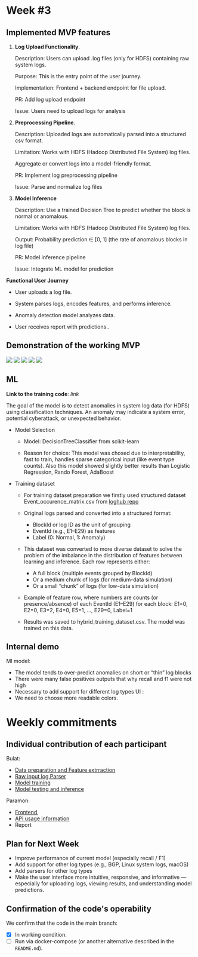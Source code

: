 # **Week #3**

## Implemented MVP features

1. **Log Upload Functionality**.

   Description: Users can upload .log files (only for HDFS) containing raw system logs.

   Purpose: This is the entry point of the user journey.

   Implementation: Frontend + backend endpoint for file upload.

   PR: Add log upload endpoint

   Issue: Users need to upload logs for analysis
  
2. **Preprocessing Pipeline**.
   
   Description: Uploaded logs are automatically parsed into a structured csv format.

   Limitation: Works with HDFS (Hadoop Distributed File System) log files.

   Aggregate or convert logs into a model-friendly format.
   
   PR: Implement log preprocessing pipeline
  
   Issue: Parse and normalize log files

3. **Model Inference**
   
   Description: Use a trained Decision Tree to predict whether the block is normal or anomalous.

   Limitation: Works with HDFS (Hadoop Distributed File System) log files.
   
   Output: Probability prediction ∈ [0, 1] (the rate of anomalous blocks in log file)

   PR: Model inference pipeline

   Issue: Integrate ML model for prediction

**Functional User Journey**

* User uploads a log file.

* System parses logs, encodes features, and performs inference.

* Anomaly detection model analyzes data.

* User receives report with predictions.. 


## Demonstration of the working MVP
![](img/MVP_Demo_Screenshot_1.jpg)
![](img/MVP_Demo_Screenshot_2.jpg)
![](img/MVP_Demo_Screenshot_3.jpg)
![](img/MVP_Demo_Screenshot_4.jpg)
![](img/MVP_Demo_Screenshot_5.jpg)

## ML


**Link to the training code**: *link*

The goal of the model is to detect anomalies in system log data (for HDFS) using classification techniques. An anomaly may indicate a system error, potential cyberattack, or unexpected behavior.

* Model Selection
    - Model: DecisionTreeClassifier from scikit-learn

    - Reason for choice: This model was chosed due to interpretability, fast to train, handles sparse categorical input (like event type counts). Also this model showed slightly better results than Logistic Regression, Rando Forest, AdaBoost

* Training dataset
    - For training dataset preparation we firstly used structured dataset Event_occurence_matrix.csv from [loghub repo](https://github.com/logpai/loghub/tree/master)

    - Original logs parsed and converted into a structured format:
            
       - BlockId or log ID as the unit of grouping  
       - EventId (e.g., E1–E29) as features
       - Label (0: Normal, 1: Anomaly)
    - This dataset was converted to more diverse dataset to solve the problem of the imbalance in the distribution of features between learning and inference. Each row represents either:
  
        - A full block (multiple events grouped by BlockId)
        - Or a medium chunk of logs (for medium-data simulation)
        - Or a small “chunk” of logs (for low-data simulation)
   - Example of feature row, where numbers are counts (or presence/absence) of each EventId (E1–E29) for each block:
            E1=0, E2=0, E3=2, E4=0, E5=1, ..., E29=0, Label=1
    - Results was saved to hybrid_training_dataset.csv. The model was trained on this data.

## Internal demo

Ml model:
 * The model tends to over-predict anomalies on short or “thin” log blocks
 * There were many false positives outputs that why recall and f1 were not high
 * Necessary to add support for different log types
UI :
 * We need to choose more readable colors.
# Weekly commitments

## Individual contribution of each participant

Bulat:
  - [Data preparation and Feature extrraction](https://github.com/IU-Capstone-Project-2025/MLTD/commit/3a99c214b700918b99db984884c12c55ae3c5247#diff-bdd58e541d0df8e2df97349e2097a44062e17f9fc97f96c876f66e205d5616e0)
  - [Raw input log Parser](https://github.com/IU-Capstone-Project-2025/MLTD/commit/bf851ec0659d53106a6f13a134cc55fb114d70b8#diff-905db344f9a9a03e36d0361f83d77d2bdb63d76e04c09b88b0b7c54514ff53fb)
  - [Model training](https://github.com/IU-Capstone-Project-2025/MLTD/commit/3a99c214b700918b99db984884c12c55ae3c5247#diff-5ee14f62bd52e0d068d070f38b5a90ade10a9d416f55cb196a5aa4d4ee5e104f)
  - [Model testing and inference](https://github.com/IU-Capstone-Project-2025/MLTD/commit/bf851ec0659d53106a6f13a134cc55fb114d70b8#diff-6b663448c0dfe959e3bd260768c35e14c02bf40921f4ecfb87245d9e45229ca3)

Paramon:
  - [Frontend](https://github.com/IU-Capstone-Project-2025/MLTD/commit/ac59b033fdc3b87d884db3b39d5a78ef396c4a91),
  - [API usage information](https://github.com/IU-Capstone-Project-2025/MLTD/commit/51d8a5bead856869994259365978b79853cf595b)
  - Report
    

## Plan for Next Week
 - Improve performance of current model (especially recall / F1)
 - Add support for other log types (e.g., BGP, Linux system logs, macOS)
 - Add parsers for other log types
 - Make the user interface more intuitive, responsive, and informative — especially for uploading logs, viewing results, and understanding model predictions.

## Confirmation of the code's operability

We confirm that the code in the main branch:
- [x] In working condition.
- [ ] Run via docker-compose (or another alternative described in the `README.md`).
